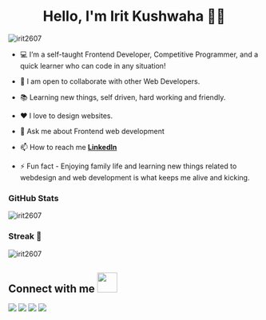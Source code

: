 <!-- [![Typing SVG](https://readme-typing-svg.herokuapp.com?color=F7F7F7&size=26&lines=Hello%2Chola%2C%E0%A4%A8%E0%A4%AE%E0%A4%B8%E0%A5%8D%E0%A4%A4%E0%A5%87+%F0%9F%99%8F%2C+I'm+Irit+Kushwaha;I'm+a+Frontened+Developer!)](https://git.io/typing-svg) -->
<h1 align="center">Hello, I'm Irit Kushwaha 👩‍💻</h1>
<p align="left"> <img src="https://komarev.com/ghpvc/?username=irit2607&label=Profile%20views&color=blueviolet&style=flat" alt="irit2607" /> </p>

- 💻 I’m a self-taught Frontend Developer, Competitive Programmer, and a quick learner who can code in any situation!

- 👯 I am open to collaborate with other Web Developers.

- 📚 Learning new things, self driven, hard working and friendly.

- ❤️ I love to design websites.

- 💬 Ask me about Frontend web development

- 📫 How to reach me <a href="https://www.linkedin.com/in/irit-kushwaha-2607/" target="blank">**Linkedln**</a> 
- ⚡ Fun fact - Enjoying family life and learning new things related to webdesign and web development is what keeps me alive and kicking.
<!-- <img src="https://emojipedia-us.s3.amazonaws.com/source/skype/289/woman-technologist_1f469-200d-1f4bb.png" /> -->
<!-- </br> 

![](https://img.shields.io/badge/C-00599C?style=for-the-badge&logo=c&logoColor=white)
![](https://img.shields.io/badge/C%2B%2B-00599C?style=for-the-badge&logo=c%2B%2B&logoColor=white)
![](https://img.shields.io/badge/C%23-239120?style=for-the-badge&logo=c-sharp&logoColor=white)
![](https://img.shields.io/badge/HTML5-E34F26?style=for-the-badge&logo=html5&logoColor=white)
![](https://img.shields.io/badge/CSS3-1572B6?style=for-the-badge&logo=css3&logoColor=white)
![](https://img.shields.io/badge/JavaScript-323330?style=for-the-badge&logo=javascript&logoColor=F7DF1E)
![](https://img.shields.io/badge/Bootstrap-563D7C?style=for-the-badge&logo=bootstrap&logoColor=white)
![](https://img.shields.io/badge/MongoDB-white?style=for-the-badge&logo=mongodb&logoColor=4EA94B)
![](https://img.shields.io/badge/Node.js-339933?style=for-the-badge&logo=nodedotjs&logoColor=white)
![](https://img.shields.io/badge/npm-CB3837?style=for-the-badge&logo=npm&logoColor=white)
![](https://img.shields.io/badge/Express.js-000000?style=for-the-badge&logo=express&logoColor=white)
![](https://img.shields.io/badge/React-20232A?style=for-the-badge&logo=react&logoColor=61DAFB)
![](https://img.shields.io/badge/.NET-512BD4?style=for-the-badge&logo=dotnet&logoColor=white)
![](https://img.shields.io/badge/firebase-ffca28?style=for-the-badge&logo=firebase&logoColor=black)
![](https://img.shields.io/badge/Chart.js-FF6384?style=for-the-badge&logo=chartdotjs&logoColor=white)
![](https://img.shields.io/badge/Xampp-F37623?style=for-the-badge&logo=xampp&logoColor=white)
![](https://img.shields.io/badge/Google%20Analytics-E37400?style=for-the-badge&logo=google%20analytics&logoColor=white)
![](https://img.shields.io/badge/Wordpress-21759B?style=for-the-badge&logo=wordpress&logoColor=white)
![](https://img.shields.io/badge/Visual_Studio-5C2D91?style=for-the-badge&logo=visual%20studio&logoColor=white) -->

<!--   <h3>💡 My Languages </h3>
  
  ![Top Langs](https://github-readme-stats.vercel.app/api/top-langs/?username=irit2607&layout=compact&theme=onedark) -->

 
 <h3> GitHub Stats </h3>
<p><img align="center" src="https://github-readme-stats.vercel.app/api?username=irit2607&theme=onedark&show_icons=true&locale=en" alt="irit2607" /></p>

<h3> Streak 🚀 </h3>
<p><img align="center" src="https://github-readme-streak-stats.herokuapp.com/?user=irit2607&theme=onedark" alt="irit2607" /></p>

<!-- [![](https://activity-graph.herokuapp.com/graph?username=irit2607)](https://github.com/irit2607/github-readme-activity-graph) -->


## Connect with me <img height="40" src="https://raw.githubusercontent.com/innng/innng/master/assets/kyubey.gif"/> 
[![](	https://img.shields.io/badge/LinkedIn-0077B5?style=for-the-badge&logo=linkedin&logoColor=white)](https://www.linkedin.com/in/irit-kushwaha-2607/)
[![](https://img.shields.io/badge/Medium-12100E?style=for-the-badge&logo=medium&logoColor=white)](https://medium.com/@IritK)
[![](https://img.shields.io/badge/Twitter-1DA1F2?style=for-the-badge&logo=twitter&logoColor=white)](https://twitter.com/Irit39162592)
[![](https://img.shields.io/badge/GitHub-100000?style=for-the-badge&logo=github&logoColor=white)](https://github.com/irit2607)


